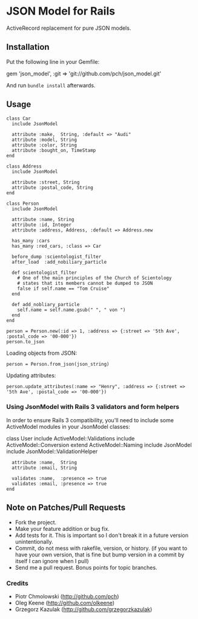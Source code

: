 # JSON Model for Rails

ActiveRecord replacement for pure JSON models.

## Installation

Put the following line in your Gemfile:

  gem 'json_model', :git => 'git://github.com/pch/json_model.git'

And run `bundle install` afterwards.

## Usage

    class Car
      include JsonModel

      attribute :make,  String, :default => "Audi"
      attribute :model, String
      attribute :color, String
      attribute :bought_on, TimeStamp
    end

    class Address
      include JsonModel

      attribute :street, String
      attribute :postal_code, String
    end

    class Person
      include JsonModel

      attribute :name, String
      attribute :id, Integer
      attribute :address, Address, :default => Address.new

      has_many :cars
      has_many :red_cars, :class => Car

      before_dump :scientologist_filter
      after_load  :add_nobiliary_particle

      def scientologist_filter
        # One of the main principles of the Church of Scientology
        # states that its members cannot be dumped to JSON
        false if self.name == "Tom Cruise"
      end

      def add_nobliary_particle
        self.name = self.name.gsub(" ", " von ")
      end
    end

    person = Person.new(:id => 1, :address => {:street => '5th Ave', :postal_code => '00-000'})
    person.to_json

Loading objects from JSON:

    person = Person.from_json(json_string)

Updating attributes:

    person.update_attributes(:name => "Henry", :address => {:street => '5th Ave', :postal_code => '00-000'})

### Using JsonModel with Rails 3 validators and form helpers

In order to ensure Rails 3 compatibility, you'll need to include some ActiveModel modules in your JsonModel classes:

  class User
    include ActiveModel::Validations
    include ActiveModel::Conversion
    extend  ActiveModel::Naming
      include JsonModel
      include JsonModel::ValidationHelper

      attribute :name,  String
      attribute :email, String

      validates :name,  :presence => true
      validates :email, :presence => true
    end

## Note on Patches/Pull Requests

* Fork the project.
* Make your feature addition or bug fix.
* Add tests for it. This is important so I don't break it in a
  future version unintentionally.
* Commit, do not mess with rakefile, version, or history.
  (if you want to have your own version, that is fine but bump version in a commit by itself I can ignore when I pull)
* Send me a pull request. Bonus points for topic branches.

### Credits

- Piotr Chmolowski (<http://github.com/pch>)
- Oleg Keene (<http://github.com/olkeene>)
- Grzegorz Kazulak (<http://github.com/grzegorzkazulak>)

